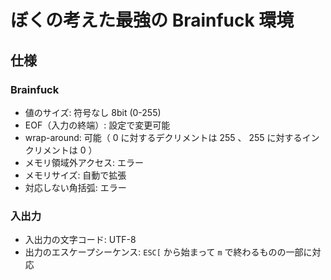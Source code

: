 # ぼくの考えた最強の Brainfuck 環境

## 仕様

### Brainfuck

- 値のサイズ: 符号なし 8bit (0-255)
- EOF（入力の終端）: 設定で変更可能
- wrap-around: 可能（ 0 に対するデクリメントは 255 、 255 に対するインクリメントは 0 ）
- メモリ領域外アクセス: エラー
- メモリサイズ: 自動で拡張
- 対応しない角括弧: エラー

### 入出力

- 入出力の文字コード: UTF-8
- 出力のエスケープシーケンス: `ESC[` から始まって `m` で終わるものの一部に対応
